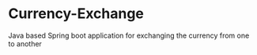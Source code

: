 # Currency-Exchange
Java based Spring boot application for exchanging the currency from one to another
